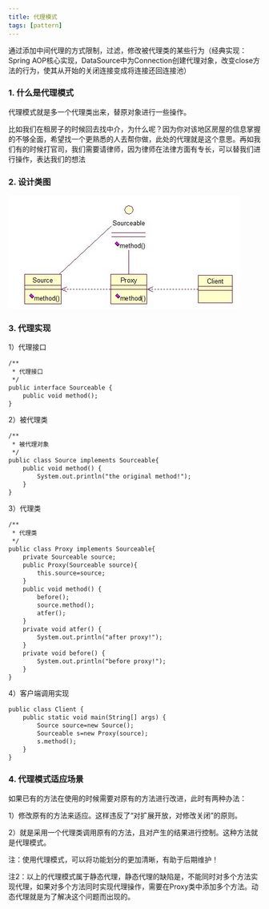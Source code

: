 ```yaml
---
title: 代理模式
tags: [pattern]
---
```


通过添加中间代理的方式限制，过滤，修改被代理类的某些行为（经典实现：Spring AOP核心实现，DataSource中为Connection创建代理对象，改变close方法的行为，使其从开始的关闭连接变成将连接还回连接池）

### 1. 什么是代理模式
代理模式就是多一个代理类出来，替原对象进行一些操作。

比如我们在租房子的时候回去找中介，为什么呢？因为你对该地区房屋的信息掌握的不够全面，希望找一个更熟悉的人去帮你做，此处的代理就是这个意思。再如我们有的时候打官司，我们需要请律师，因为律师在法律方面有专长，可以替我们进行操作，表达我们的想法

### 2. 设计类图

![](/images/java_pattern/agent/agent.jpg)

### 3. 代理实现

1）代理接口

```
/**
 * 代理接口
 */
public interface Sourceable {
    public void method();
}

```

2）被代理类

```
/**
 * 被代理对象
 */
public class Source implements Sourceable{
    public void method() {
        System.out.println("the original method!");
    }
}
```

3）代理类

```
/**
 * 代理类
 */
public class Proxy implements Sourceable{
    private Sourceable source;
    public Proxy(Sourceable source){
        this.source=source;
    }
    public void method() {
        before();
        source.method();
        atfer();
    }
    private void atfer() {  
        System.out.println("after proxy!");  
    }  
    private void before() {  
        System.out.println("before proxy!");  
    }
}
```

4）客户端调用实现

```
public class Client {
    public static void main(String[] args) {
        Source source=new Source();
        Sourceable s=new Proxy(source);
        s.method();
    }
}
```

### 4. 代理模式适应场景
如果已有的方法在使用的时候需要对原有的方法进行改进，此时有两种办法：

1）修改原有的方法来适应。这样违反了“对扩展开放，对修改关闭”的原则。

2）就是采用一个代理类调用原有的方法，且对产生的结果进行控制。这种方法就是代理模式。

注：使用代理模式，可以将功能划分的更加清晰，有助于后期维护！

注2：以上的代理模式属于静态代理，静态代理的缺陷是，不能同时对多个方法实现代理，如果对多个方法同时实现代理操作，需要在Proxy类中添加多个方法。动态代理就是为了解决这个问题而出现的。